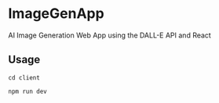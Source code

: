 # ImageGenApp
AI Image Generation Web App using the DALL-E API and React

## Usage

```
cd client
```
```
npm run dev
```
